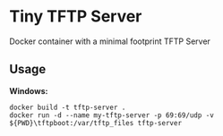 # Tiny TFTP Server

Docker container with a minimal footprint TFTP Server


## Usage

**Windows:**
```
docker build -t tftp-server .
docker run -d --name my-tftp-server -p 69:69/udp -v ${PWD}\tftpboot:/var/tftp_files tftp-server
```